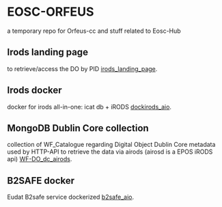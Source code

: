 # EOSC-ORFEUS
a temporary repo for Orfeus-cc and stuff related to Eosc-Hub

## Irods landing page 
to retrieve/access the DO by PID [irods_landing_page](https://github.com/massimo1962/irods_landing_page).


## Irods docker
docker for irods all-in-one: icat db + iRODS [dockirods_aio](https://github.com/massimo1962/dockirods_aio).


## MongoDB Dublin Core collection
collection of WF_Catalogue regarding Digital Object Dublin Core metadata used by HTTP-API to retrieve the data via airods (airosd is a EPOS iRODS api) [WF-DO_dc_airods](https://github.com/massimo1962/WF-DO_dc_airods).


## B2SAFE docker 
Eudat B2safe service dockerized [b2safe_aio](https://github.com/massimo1962/b2safe_aio).

